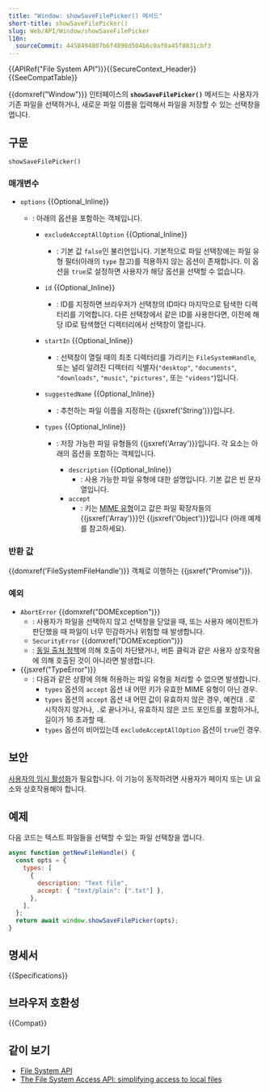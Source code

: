 ```yaml
---
title: "Window: showSaveFilePicker() 메서드"
short-title: showSaveFilePicker()
slug: Web/API/Window/showSaveFilePicker
l10n:
  sourceCommit: 4458494807b6f4898d504b6c0af0a45f8031cbf3
---
```


{{APIRef("File System API")}}{{SecureContext_Header}}{{SeeCompatTable}}

{{domxref("Window")}} 인터페이스의 **`showSaveFilePicker()`** 메서드는 사용자가 기존 파일을 선택하거나, 새로운 파일 이름을 입력해서 파일을 저장할 수 있는 선택창을 엽니다.

## 구문

```js-nolint
showSaveFilePicker()
```

### 매개변수

- `options` {{Optional_Inline}}

  - : 아래의 옵션을 포함하는 객체입니다.

    - `excludeAcceptAllOption` {{Optional_Inline}}
      - : 기본 값 `false`인 불리언입니다. 기본적으로 파일 선택창에는 파일 유형 필터(아래의 `type` 참고)를 적용하지 않는 옵션이 존재합니다. 이 옵션을 `true`로 설정하면 사용자가 해당 옵션을 선택할 수 없습니다.
    - `id` {{Optional_Inline}}
      - : ID를 지정하면 브라우저가 선택창의 ID마다 마지막으로 탐색한 디렉터리를 기억합니다. 다른 선택창에서 같은 ID를 사용한다면, 이전에 해당 ID로 탐색했던 디렉터리에서 선택창이 열립니다.
    - `startIn` {{Optional_Inline}}
      - : 선택창이 열릴 때의 최초 디렉터리를 가리키는 `FileSystemHandle`, 또는 널리 알려진 디렉터리 식별자(`"desktop"`, `"documents"`,
        `"downloads"`, `"music"`, `"pictures"`, 또는 `"videos"`)입니다.
    - `suggestedName` {{Optional_Inline}}
      - : 추천하는 파일 이름을 지정하는 {{jsxref('String')}}입니다.
    - `types` {{Optional_Inline}}

      - : 저장 가능한 파일 유형들의 {{jsxref('Array')}}입니다. 각 요소는 아래의 옵션을 포함하는 객체입니다.

        - `description` {{Optional_Inline}}
          - : 사용 가능한 파일 유형에 대한 설명입니다. 기본 값은 빈 문자열입니다.
        - `accept`
          - : 키는 [MIME 유형](/ko/docs/Web/HTTP/Basics_of_HTTP/MIME_types/Common_types)이고 값은 파일 확장자들의 {{jsxref('Array')}}인 {{jsxref('Object')}}입니다
            (아래 예제를 참고하세요).

### 반환 값

{{domxref('FileSystemFileHandle')}} 객체로 이행하는 {{jsxref("Promise")}}.

### 예외

- `AbortError` {{domxref("DOMException")}}
  - : 사용자가 파일을 선택하지 않고 선택창을 닫았을 때, 또는 사용자 에이전트가 판단했을 때
    파일이 너무 민감하거나 위험할 때 발생합니다.
  - `SecurityError` {{domxref("DOMException")}}
  - : [동일 출처 정책](/ko/docs/Web/Security/Same-origin_policy)에 의해 호출이 차단됐거나, 버튼 클릭과 같은 사용자 상호작용에 의해 호출된 것이 아니라면 발생합니다.
- {{jsxref("TypeError")}}
  - : 다음과 같은 상황에 의해 허용하는 파일 유형을 처리할 수 없으면 발생합니다.
    - `types` 옵션의 `accept` 옵션 내 어떤 키가 유효한 MIME 유형이 아닌 경우.
    - `types` 옵션의 `accept` 옵션 내 어떤 값이 유효하지 않은 경우, 예컨대 `.`로 시작하지 않거나, `.`로 끝나거나, 유효하지 않은 코드 포인트를 포함하거나, 길이가 16 초과할 때.
    - `types` 옵션이 비어있는데 `excludeAcceptAllOption` 옵션이 `true`인 경우.

## 보안

[사용자의 임시 활성화](/ko/docs/Web/Security/User_activation)가 필요합니다. 이 기능이 동작하려면 사용자가 페이지 또는 UI 요소와 상호작용해야 합니다.

## 예제

다음 코드는 텍스트 파일들을 선택할 수 있는 파일 선택창을 엽니다.

```js
async function getNewFileHandle() {
  const opts = {
    types: [
      {
        description: "Text file",
        accept: { "text/plain": [".txt"] },
      },
    ],
  };
  return await window.showSaveFilePicker(opts);
}
```

## 명세서

{{Specifications}}

## 브라우저 호환성

{{Compat}}

## 같이 보기

- [File System API](/ko/docs/Web/API/File_System_API)
- [The File System Access API: simplifying access to local files](https://developer.chrome.com/docs/capabilities/web-apis/file-system-access)
